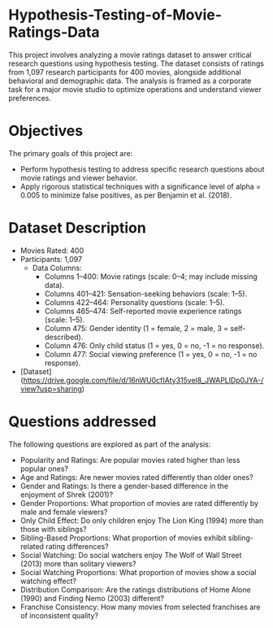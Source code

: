 # Hypothesis-Testing-of-Movie-Ratings-Data
This project involves analyzing a movie ratings dataset to answer critical research questions using hypothesis testing.
The dataset consists of ratings from 1,097 research participants for 400 movies, alongside additional behavioral and demographic data. The analysis is framed as a corporate task for a major movie studio to optimize operations and understand viewer preferences.

# Objectives
The primary goals of this project are:
  - Perform hypothesis testing to address specific research questions about movie ratings and viewer behavior.
  - Apply rigorous statistical techniques with a significance level of alpha = 0.005 to minimize false positives, as per Benjamin et al. (2018).

# Dataset Description
- Movies Rated: 400
- Participants: 1,097
  - Data Columns:
    - Columns 1–400: Movie ratings (scale: 0–4; may include missing data).
    - Columns 401–421: Sensation-seeking behaviors (scale: 1–5).
    - Columns 422–464: Personality questions (scale: 1–5).
    - Columns 465–474: Self-reported movie experience ratings (scale: 1–5).
    - Column 475: Gender identity (1 = female, 2 = male, 3 = self-described).
    - Column 476: Only child status (1 = yes, 0 = no, -1 = no response).
    - Column 477: Social viewing preference (1 = yes, 0 = no, -1 = no response).
- [Dataset] (https://drive.google.com/file/d/16nWU0cfIAty315vel8_JWAPLlDp0JYA-/view?usp=sharing)


# Questions addressed 
The following questions are explored as part of the analysis:
  - Popularity and Ratings: Are popular movies rated higher than less popular ones?
  - Age and Ratings: Are newer movies rated differently than older ones?
  - Gender and Ratings: Is there a gender-based difference in the enjoyment of Shrek (2001)?
  - Gender Proportions: What proportion of movies are rated differently by male and female viewers?
  - Only Child Effect: Do only children enjoy The Lion King (1994) more than those with siblings?
  - Sibling-Based Proportions: What proportion of movies exhibit sibling-related rating differences?
  - Social Watching: Do social watchers enjoy The Wolf of Wall Street (2013) more than solitary viewers?
  - Social Watching Proportions: What proportion of movies show a social watching effect?
  - Distribution Comparison: Are the ratings distributions of Home Alone (1990) and Finding Nemo (2003) different?
  - Franchise Consistency: How many movies from selected franchises are of inconsistent quality?
